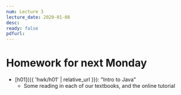 ```yaml
---
num: Lecture 3
lecture_date: 2020-01-08
desc:
ready: false
pdfurl:
---
```


# Homework for next Monday

* [h01]({{ 'hwk/h01' | relative_url }}): "Intro to Java"
   * Some reading in each of our textbooks, and the online tutorial


